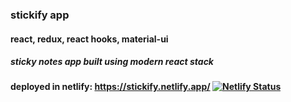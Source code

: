 ### stickify app 
#### react, redux, react hooks, material-ui
##### sticky notes app built using modern react stack
#### deployed in netlify: https://stickify.netlify.app/   [![Netlify Status](https://api.netlify.com/api/v1/badges/12b5d85a-f5fa-4f9a-9b59-2e290287e977/deploy-status)](https://app.netlify.com/sites/stickify/deploys)

